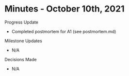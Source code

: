 # Minutes - October 10th, 2021


Progress Update
- Completed postmortem for A1 (see postmortem.md)
	
Milestone Updates
- N/A

Decisions Made
- N/A
